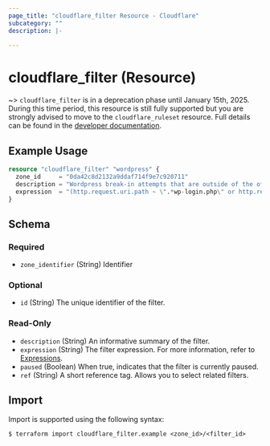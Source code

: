 ```yaml
---
page_title: "cloudflare_filter Resource - Cloudflare"
subcategory: ""
description: |-
  
---
```


# cloudflare_filter (Resource)



~> `cloudflare_filter` is in a deprecation phase until January 15th, 2025.
  During this time period, this resource is still fully
  supported but you are strongly advised to move to the
  `cloudflare_ruleset` resource. Full details can be found in the
  [developer documentation](https://developers.cloudflare.com/waf/reference/migration-guides/firewall-rules-to-custom-rules/#relevant-changes-for-terraform-users).


## Example Usage

```terraform
resource "cloudflare_filter" "wordpress" {
  zone_id     = "0da42c8d2132a9ddaf714f9e7c920711"
  description = "Wordpress break-in attempts that are outside of the office"
  expression  = "(http.request.uri.path ~ \".*wp-login.php\" or http.request.uri.path ~ \".*xmlrpc.php\") and ip.src ne 192.0.2.1"
}
```
<!-- schema generated by tfplugindocs -->
## Schema

### Required

- `zone_identifier` (String) Identifier

### Optional

- `id` (String) The unique identifier of the filter.

### Read-Only

- `description` (String) An informative summary of the filter.
- `expression` (String) The filter expression. For more information, refer to [Expressions](https://developers.cloudflare.com/ruleset-engine/rules-language/expressions/).
- `paused` (Boolean) When true, indicates that the filter is currently paused.
- `ref` (String) A short reference tag. Allows you to select related filters.

## Import

Import is supported using the following syntax:

```shell
$ terraform import cloudflare_filter.example <zone_id>/<filter_id>
```
